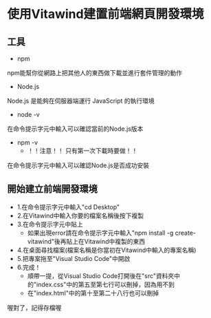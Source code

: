 # 使用Vitawind建置前端網頁開發環境

## 工具

+ npm

npm能幫你從網路上把其他人的東西做下載並進行套件管理的動作

+ Node.js

Node.js 是能夠在伺服器端運行 JavaScript 的執行環境

+ node -v

在命令提示字元中輸入可以確認當前的Node.js版本

+ npm -v
  + ！！注意！！ 只有第一次下載時要做！！

在命令提示字元中輸入可以確認Node.js是否成功安裝

## 開始建立前端開發環境

+ 1.在命令提示字元中輸入"cd Desktop"
+ 2.在Vitawind中輸入你要的檔案名稱後按下複製
+ 3.在命令提示字元中貼上
  + 如果出現error請在命令提示字元中輸入"npm install -g create-vitawind"後再貼上在Vitawind中複製的東西
+ 4.在桌面尋找檔案(檔案名稱是你當初在Vitawind中輸入的專案名稱)
+ 5.把專案拖至"Visual Studio Code"中開啟
+ 6.完成！
  + 順帶一提，從Visual Studio Code打開後在"src"資料夾中的"index.css"中的第五至第七行可以刪掉，因為用不到
  + 在"index.html"中的第十至第二十八行也可以刪掉

喔對了，記得存檔喔
